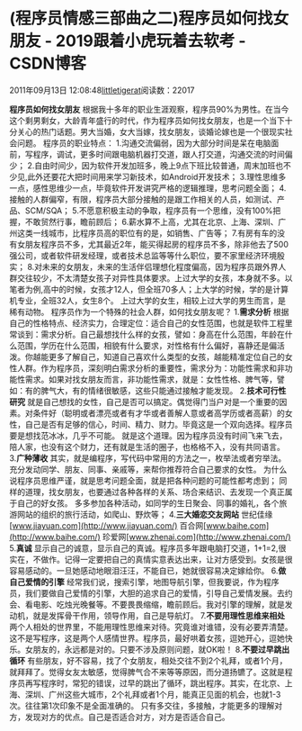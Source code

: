 
# (程序员情感三部曲之二)程序员如何找女朋友 - 2019跟着小虎玩着去软考 - CSDN博客

2011年09月13日 12:08:48[littletigerat](https://me.csdn.net/littletigerat)阅读数：22017


**程序员如何找女朋友**
根据我十多年的职业生涯观察，程序员90%为男性。在当今这个剩男剩女，大龄青年盛行的时代，作为程序员如何找女朋友，也是一个当下十分关心的热门话题。男大当婚，女大当嫁，找女朋友，谈婚论嫁也是一个很现实社会问题。
程序员的职业特点：
1.沟通交流偏弱，因为大部分时间是呆在电脑面前，写程序，调试，更多时间跟电脑机器打交道，跟人打交道，沟通交流的时间偏少；
2.自由时间少，因为软件开发加班多，晚上9点下班比较普通，周末加班也不少见,此外还要花大把时间用来学习新技术，如Android开发技术；
3.理性思维多一点，感性思维少一点，毕竟软件开发讲究严格的逻辑推理，思考问题全面；
4.接触的人群偏窄，有限，程序员大部分接触的是跟工作相关的人员，如测试、产品、SCM/SQA；
5.不愿意积极主动的争取，程序员有一个思维，没有100%把握，不敢贸然行事，瞻前顾后；
6.薪水算不上高，尤其在北京、上海、深圳、广州这类一线城市，比程序员高的职位有的是，如销售、广告等；
7.有房有车的没有女朋友程序员不多，尤其最近2年，能买得起房的程序员不多，除非他去了500强公司，或者软件研发经理，或者技术总监等等什么职位，要不家里经济环境殷实；
8.对未来的女朋友，未来的生活伴侣理想化程度偏高，因为程序员跟外界人群交往较少，不太清楚女孩子对异性具体要求。上过大学的女孩，本身就不多。以笔者为例,高中的时候，女孩才12人，但全班70多人；上大学的时候，学的是计算机专业，全班32人，女生8个。
上过大学的女生，相较上过大学的男生而言，是稀有动物。
程序员作为一个特殊的社会人群，如何找女朋友呢？
1.**需求分析**
根据自己的性格特点、经济实力，合理定位：适合自己的女性范围，也就是软件工程里常谈到：需求分析。自己最想找什么样的女孩，譬如：身高在什么范围，年龄在什么范围，学历在什么范围，相貌有什么要求，对性格有什么偏好，喜静还是偏活泼。你越能更多了解自己，知道自己喜欢什么类型的女孩，越能精准定位自己的女性人群。作为程序员，深刻明白需求分析的重要性，需求分为：功能性需求和非功能性需求。如果对找女朋友而言，非功能性需求，就是：女性性格、脾气等，譬如：有的脾气大，有的情绪很敏感，这些只能通过接触才能发现。
2.**技术可行性研究**
就是自己想找的女性，自己是否可以搞定。偶觉得门当户对是一个重要的因素。对条件好（聪明或者漂亮或者有才华或者善解人意或者高学历或者高薪）的女性，自己是否有足够的信心，时间、精力、财力。毕竟这是一个双向选择。程序员要是想找范冰冰，几乎不可能。
就是这个道理。因为程序员没有时间飞来飞去，陪人家，也没有这个财力，还有就是生活的圈子，也格格不入，没有共同语言。
3.**广种薄收**
其实，就是编程序，写代码中常用的方法之一，枚举法或者穷举法。充分发动同学、朋友、同事、亲戚等，来帮你推荐符合自己要求的女性。
为什么说程序员思维严谨，就是思考问题全面，就是把各种问题的可能性都考虑到；
同样的道理，找女朋友，也要通过各种各样的关系、场合来结识、去发现一个真正属于自己的好女孩。
多多参加各种活动，如同学的生日聚会、同事的婚礼，各个旅游网站的组织的旅行活动，如爬山、野炊等；
4.**三大婚恋交友网站**
世纪佳缘[www.jiayuan.com](http://www.jiayuan.com/)
百合网[www.baihe.com](http://www.baihe.com/)
珍爱网[www.zhenai.com](http://www.zhenai.com/)
5.**真诚**
显示自己的诚意，显示自己的真诚。程序员多年跟电脑打交道，1+1=2,很实在，不做作。记得一定要把自己的真情实意表达出来，让对方感受到。女孩是很容易感动的。一旦她感动地眼泪汪汪，不能自已，她就很容易决定嫁给你。
6.**做自己爱情的引擎**
经常我们说，搜索引擎，地图导航引擎，但我要说，作为程序员，我们要做自己爱情的引擎，大胆的追求自己的爱情，引导自己爱情发展。去约会、看电影、吃烛光晚餐等。不要畏畏缩缩，瞻前顾后。我对引擎的理解，就是发动机，就是发挥骨干作用，领导作用，自己是导航灯。
7.**不要用理性思维来相处**
两个人相处的世界里，不能用理性思维来对待。究竟谁对谁错，没有必要弄清楚。这不是写程序，这是两个人感情世界。程序员，最好哄着女孩，逗她开心，逗她快乐。女朋友的，永远都是对的。只要不涉及原则问题，就OK啦！
8.**不要过早跳出循环**
有些朋友，好不容易，找了个女朋友，相处交往不到2个礼拜，或者1个月，就拜拜了。觉得女友太敏感，觉得脾气合不来等等原因，而分道扬镳了。这就是程序员再写程序时，常犯的错误，过早的跳出了循环，跳出程序。其实，在北京、上海、深圳、广州这些大城市，2个礼拜或者1个月，能真正见面的机会，也就1-3次。往往第1次印象不是全面准确的。
只有多交往，多接触，才能更多的理解对方，发现对方的优点。自己是否适合对方，对方是否适合自己。

